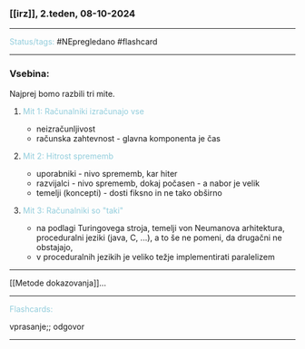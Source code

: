 ### [[irz]], 2.teden, 08-10-2024
---

<font color="#92cddc">Status/tags:</font> #NEpregledano #flashcard

---

### Vsebina:

Najprej bomo razbili tri mite.

1) <font color="#92cddc">Mit 1: Računalniki izračunajo vse</font>
	- neizračunljivost
	- računska zahtevnost - glavna komponenta je čas

2) <font color="#92cddc">Mit 2: Hitrost sprememb</font>
	- uporabniki - nivo sprememb, kar hiter
	- razvijalci - nivo sprememb, dokaj počasen - a nabor je velik
	- temelji (koncepti) - dosti fiksno in ne tako obširno

3) <font color="#92cddc">Mit 3: Računalniki so "taki"</font>
	- na podlagi Turingovega stroja, temelji von Neumanova arhitektura, proceduralni jeziki (java, C, ...), a to še ne pomeni, da drugačni ne obstajajo,
	- v proceduralnih jezikih je veliko težje implementirati paralelizem

---

[[Metode dokazovanja]]...

---

<font color="#92cddc">Flashcards:</font>

vprasanje;; odgovor

---
